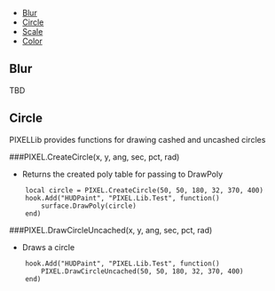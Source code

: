 - [Blur](#blur)
- [Circle](#circle)
- [Scale](#scale)
- [Color](#color)

<a name="blur"></a>
## Blur
TBD
<br/>

<a name="circle"></a>
## Circle
PIXELLib provides functions for drawing cashed and uncashed circles

###PIXEL.CreateCircle(x, y, ang, sec, pct, rad)
 - Returns the created poly table for passing to DrawPoly
```php.line-numbers lua
    local circle = PIXEL.CreateCircle(50, 50, 180, 32, 370, 400)
    hook.Add("HUDPaint", "PIXEL.Lib.Test", function() 
        surface.DrawPoly(circle)
    end)
```

###PIXEL.DrawCircleUncached(x, y, ang, sec, pct, rad)
- Draws a circle
```php.line-numbers lua
    hook.Add("HUDPaint", "PIXEL.Lib.Test", function() 
        PIXEL.DrawCircleUncached(50, 50, 180, 32, 370, 400)
    end)
```

<br/>
